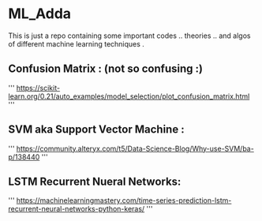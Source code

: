 # ML_Adda
This is just a repo containing some important codes .. theories .. and algos of different machine learning techniques .

## Confusion Matrix : (not so confusing :)
'''
https://scikit-learn.org/0.21/auto_examples/model_selection/plot_confusion_matrix.html
'''



## SVM aka Support Vector Machine :
'''
https://community.alteryx.com/t5/Data-Science-Blog/Why-use-SVM/ba-p/138440
'''

## LSTM Recurrent Nueral Networks:
'''
https://machinelearningmastery.com/time-series-prediction-lstm-recurrent-neural-networks-python-keras/
'''
